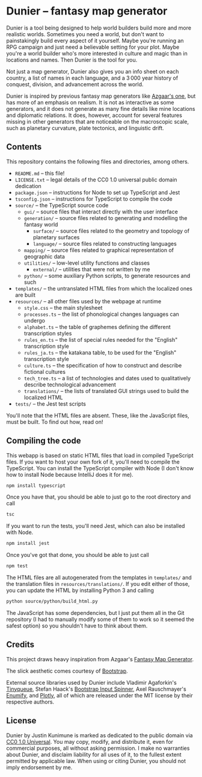 # Dunier – fantasy map generator

Dunier is a tool being designed to help world builders build more and more realistic
worlds. Sometimes you need a world, but don't want to painstakingly build every
aspect of it yourself. Maybe you're running an RPG campaign and just need a
believable setting for your plot. Maybe you're a world builder who's more interested
in culture and magic than in locations and names. Then Dunier is the tool for
you.

Not just a map generator, Dunier also gives you an info sheet on each country,
a list of names in each language, and a 3&thinsp;000 year history of conquest,
division, and advancement across the world.

Dunier is inspired by previous fantasy map generators like
[Azgaar's one](https://azgaar.github.io/Fantasy-Map-Generator), but has more of an emphasis
on realism. It is not as interactive as some generators, and it does not generate as
many fine details like mine locations and diplomatic relations. It does, however,
account for several features missing in other generators that are noticeable on the
macroscopic scale, such as planetary curvature, plate tectonics, and linguistic
drift.

## Contents

This repository contains the following files and directories, among others.

- `README.md` – this file!
- `LICENSE.txt` – legal details of the CC0 1.0 universal public domain dedication
- `package.json` – instructions for Node to set up TypeScript and Jest
- `tsconfig.json` – instructions for TypeScript to compile the code
- `source/` – the TypeScript source code
  - `gui/` – source files that interact directly with the user interface
  - `generation/` – source files related to generating and modelling the fantasy world
    - `surface/` – source files related to the geometry and topology of planetary surfaces
    - `language/` – source files related to constructing languages
  - `mapping/` – source files related to graphical representation of geographic data
  - `utilities/` – low-level utility functions and classes
    - `external/` – utilities that were not written by me
  - `python/` – some auxiliary Python scripts, to generate resources and such
- `templates/` – the untranslated HTML files from which the localized ones are built
- `resources/` – all other files used by the webpage at runtime
  - `style.css` – the main stylesheet
  - `processes.ts` – the list of phonological changes languages can undergo
  - `alphabet.ts` – the table of graphemes defining the different transcription styles
  - `rules_en.ts` – the list of special rules needed for the "English" transcription style
  - `rules_ja.ts` – the katakana table, to be used for the "English" transcription style
  - `culture.ts` – the specification of how to construct and describe fictional cultures
  - `tech_tree.ts` – a list of technologies and dates used to qualitatively describe technological advancement
  - `translations/` – the lists of translated GUI strings used to build the localized HTML
- `tests/` – the Jest test scripts

You'll note that the HTML files are absent.
These, like the JavaScript files, must be built.
To find out how, read on!

## Compiling the code

This webapp is based on static HTML files that load in compiled TypeScript files.
If you want to host your own fork of it, you'll need to compile the TypeScript.
You can install the TypeScript compiler with Node
(I don't know how to install Node because IntelliJ does it for me).
~~~bash
npm install typescript
~~~
Once you have that, you should be able to just go to the root directory and call
~~~bash
tsc
~~~

If you want to run the tests, you'll need Jest, which can also be installed with Node.
~~~bash
npm install jest
~~~
Once you've got that done, you should be able to just call
~~~bash
npm test
~~~

The HTML files are all autogenerated from the templates in `templates/` and the translation files in `resources/translations/`.
If you edit either of those, you can update the HTML by installing Python 3 and calling
~~~bash
python source/python/build_html.py
~~~

The JavaScript has some dependencies, but I just put them all in the Git repository
(I had to manually modify some of them to work so it seemed the safest option)
so you shouldn't have to think about them.

## Credits

This project draws heavy inspiration from
Azgaar's [Fantasy Map Generator](https://azgaar.github.io/Fantasy-Map-Generator/).

The slick aesthetic comes courtesy of
[Bootstrap](https://getbootstrap.com/).

External source libraries used by Dunier include
Vladimir Agaforkin's [Tinyqueue](https://github.com/mourner/tinyqueue),
Stefan Haack's [Bootstrap Input Spinner](https://github.com/shaack/bootstrap-input-spinner),
Axel Rauschmayer's [Enumify](https://2ality.com/2020/01/enum-pattern.html), and
[Plotly](https://plotly.com/),
all of which are released under the MIT license by their respective authors.

## License

Dunier by Justin Kunimune is marked as dedicated to the public domain via
[CC0 1.0 Universal](https://creativecommons.org/publicdomain/zero/1.0).
You may copy, modify, and distribute it, even for commercial purposes, all without asking permission.
I make no warranties about Dunier, and disclaim liability for all uses of it,
to the fullest extent permitted by applicable law.
When using or citing Dunier, you should not imply endorsement by me.
